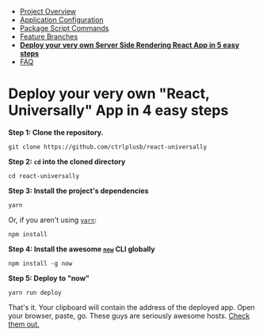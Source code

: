  - [Project Overview](/docs/PROJECT_OVERVIEW.md)
 - [Application Configuration](/docs/APPLICATION_CONFIG.md)
 - [Package Script Commands](/docs/PKG_SCRIPTS.md)
 - [Feature Branches](/docs/FEATURE_BRANCHES.md)
 - __[Deploy your very own Server Side Rendering React App in 5 easy steps](/docs/DEPLOY_TO_NOW.md)__
 - [FAQ](/docs/FAQ.md)

# Deploy your very own "React, Universally" App in 4 easy steps

__Step 1: Clone the repository.__

    git clone https://github.com/ctrlplusb/react-universally

__Step 2: `cd` into the cloned directory__

    cd react-universally

__Step 3: Install the project's dependencies__

    yarn

Or, if you aren't using [`yarn`](https://yarnpkg.com/):

    npm install

__Step 4: Install the awesome [`now`](https://zeit.co/now) CLI globally__

    npm install -g now

__Step 5: Deploy to "now"__

    yarn run deploy

That's it.  Your clipboard will contain the address of the deployed app. Open your browser, paste, go.  These guys are seriously awesome hosts. [Check them out.](https://zeit.co/now)
